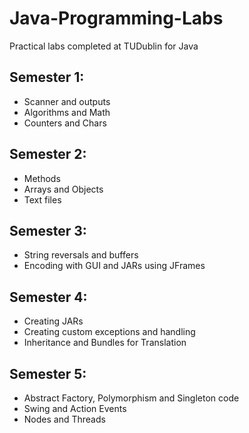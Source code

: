 # Java-Programming-Labs
Practical labs completed at TUDublin for Java


## Semester 1:
- Scanner and outputs
- Algorithms and Math
- Counters and Chars

##  Semester 2:
- Methods
- Arrays and Objects
- Text files

##  Semester 3:
- String reversals and buffers
- Encoding with GUI and JARs using JFrames

##  Semester 4:
- Creating JARs
- Creating custom exceptions and handling
- Inheritance and Bundles for Translation

##  Semester 5:
- Abstract Factory, Polymorphism and Singleton code
- Swing and Action Events
- Nodes and Threads